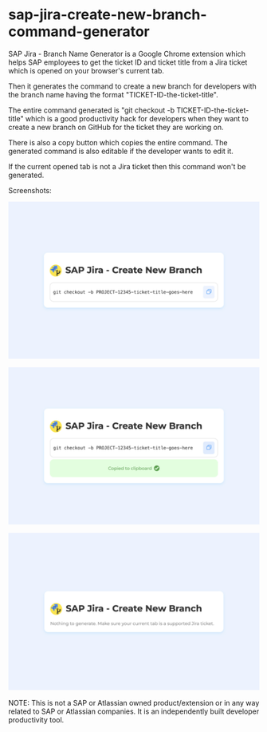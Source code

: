# sap-jira-create-new-branch-command-generator

SAP Jira - Branch Name Generator is a Google Chrome extension which helps SAP employees to get the ticket ID and ticket title from a Jira ticket which is opened on your browser's current tab.

Then it generates the command to create a new branch for developers with the branch name having the format "TICKET-ID-the-ticket-title".

The entire command generated is "git checkout -b TICKET-ID-the-ticket-title" which is a good productivity hack for developers when they want to create a new branch on GitHub for the ticket they are working on.

There is also a copy button which copies the entire command. The generated command is also editable if the developer wants to edit it.

If the current opened tab is not a Jira ticket then this command won't be generated.

Screenshots:

![alt text](<screenshot 1.jpg>)

![alt text](<screenshot 2.jpg>)

![alt text](<screenshot 3.jpg>)

NOTE: This is not a SAP or Atlassian owned product/extension or in any way related to SAP or Atlassian companies. It is an independently built developer productivity tool.
